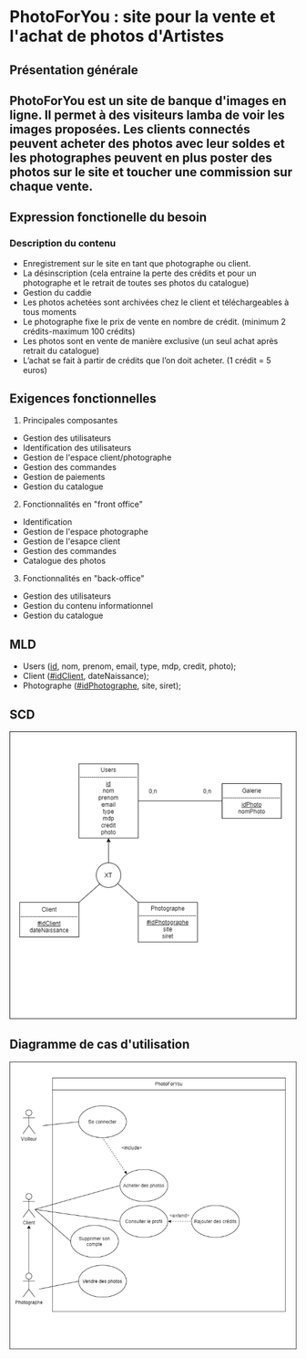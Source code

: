 # PhotoForYou : site pour la vente et l'achat de photos d'Artistes

## Présentation générale

PhotoForYou est un site de banque d'images en ligne. Il permet à des visiteurs lamba de voir les images proposées. 
Les clients connectés peuvent acheter des photos avec leur soldes et les photographes peuvent en plus poster des photos sur le site 
et toucher une commission sur chaque vente.
---

## Expression fonctionelle du besoin

### Description du contenu

- Enregistrement sur le site en tant que photographe ou client.
- La désinscription (cela entraine la perte des crédits et pour un photographe et le retrait de toutes ses photos du catalogue)
- Gestion du caddie
- Les photos achetées sont archivées chez le client et téléchargeables à tous moments
- Le photographe fixe le prix de vente en nombre de crédit. (minimum 2 crédits-maximum 100 crédits)
- Les photos sont en vente de manière exclusive (un seul achat après retrait du catalogue)
- L’achat se fait à partir de crédits que l’on doit acheter. (1 crédit = 5 euros)

## Exigences fonctionnelles

1. Principales composantes
- Gestion des utilisateurs
- Identification des utilisateurs
- Gestion de l'espace client/photographe
- Gestion des commandes
- Gestion de paiements
- Gestion du catalogue

2. Fonctionnalités en "front office"
- Identification
- Gestion de l'espace photographe
- Gestion de l'esapce client
- Gestion des commandes
- Catalogue des photos

3. Fonctionnalités en "back-office"
- Gestion des utilisateurs
- Gestion du contenu informationnel
- Gestion du catalogue

## MLD

- Users (<ins>id</ins>, nom, prenom, email, type, mdp, credit, photo);
- Client (<ins>#idClient</ins>, dateNaissance);
- Photographe (<ins>#idPhotographe</ins>, site, siret);

## SCD

![Diagramme SCD.png](SCD.png)

## Diagramme de cas d'utilisation

![Diagramme CasUtilisation.png](CasUtilisation.png)
